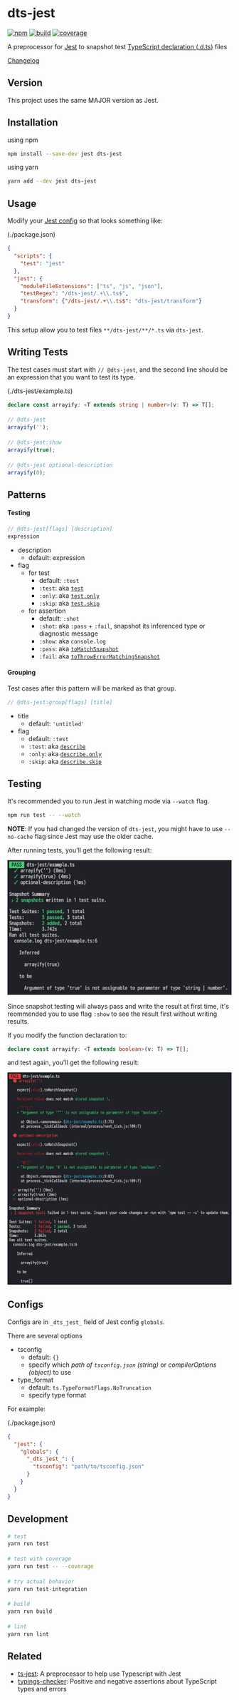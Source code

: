 # dts-jest

[![npm](https://img.shields.io/npm/v/dts-jest.svg)](https://www.npmjs.com/package/dts-jest)
[![build](https://img.shields.io/travis/ikatyang/dts-jest/master.svg)](https://travis-ci.org/ikatyang/dts-jest/builds)
[![coverage](https://img.shields.io/codecov/c/github/ikatyang/dts-jest.svg)](https://codecov.io/gh/ikatyang/dts-jest)

A preprocessor for [Jest](https://facebook.github.io/jest/) to snapshot test [TypeScript declaration (.d.ts)](http://www.typescriptlang.org/docs/handbook/declaration-files/introduction.html) files

[Changelog](https://github.com/ikatyang/dts-jest/blob/master/CHANGELOG.md)

## Version

This project uses the same MAJOR version as Jest.

## Installation

using npm

```sh
npm install --save-dev jest dts-jest
```

using yarn

```sh
yarn add --dev jest dts-jest
```

## Usage

Modify your [Jest config](https://facebook.github.io/jest/docs/en/configuration.html) so that looks something like:

(./package.json)

```json
{
  "scripts": {
    "test": "jest"
  },
  "jest": {
    "moduleFileExtensions": ["ts", "js", "json"],
    "testRegex": "/dts-jest/.+\\.ts$",
    "transform": {"/dts-jest/.+\\.ts$": "dts-jest/transform"}
  }
}
```

This setup allow you to test files `**/dts-jest/**/*.ts` via `dts-jest`.

## Writing Tests

The test cases must start with `// @dts-jest`, and the second line should be an expression that you want to test its type.

(./dts-jest/example.ts)

```ts
declare const arrayify: <T extends string | number>(v: T) => T[];

// @dts-jest
arrayify('');

// @dts-jest:show
arrayify(true);

// @dts-jest optional-description
arrayify(0);
```

## Patterns

#### Testing

```ts
// @dts-jest[flags] [description]
expression
```

- description
  - default: expression
- flag
  - for test
    - default: `:test`
    - `:test`: aka [`test`](https://facebook.github.io/jest/docs/en/api.html#testname-fn)
    - `:only`: aka [`test.only`](https://facebook.github.io/jest/docs/en/api.html#testonlyname-fn)
    - `:skip`: aka [`test.skip`](https://facebook.github.io/jest/docs/en/api.html#testskipname-fn)
  - for assertion
    - default: `:shot`
    - `:shot`: aka `:pass` + `:fail`, snapshot its inferenced type or diagnostic message
    - `:show`: aka `console.log`
    - `:pass`: aka [`toMatchSnapshot`](https://facebook.github.io/jest/docs/en/expect.html#tomatchsnapshotoptionalstring)
    - `:fail`: aka [`toThrowErrorMatchingSnapshot`](https://facebook.github.io/jest/docs/en/expect.html#tothrowerrormatchingsnapshot)

#### Grouping

Test cases after this pattern will be marked as that group.

```ts
// @dts-jest:group[flags] [title]
```

- title
  - default: `'untitled'`
- flag
  - default: `:test`
  - `:test`: aka [`describe`](https://facebook.github.io/jest/docs/en/api.html#describename-fn)
  - `:only`: aka [`describe.only`](https://facebook.github.io/jest/docs/en/api.html#describeonlyname-fn)
  - `:skip`: aka [`describe.skip`](https://facebook.github.io/jest/docs/en/api.html#describeskipname-fn)

## Testing

It's recommended you to run Jest in watching mode via `--watch` flag.

```sh
npm run test -- --watch
```

**NOTE**: If you had changed the version of `dts-jest`, you might have to use `--no-cache` flag since Jest may use the older cache.

After running tests, you'll get the following result:

![pass](https://github.com/ikatyang/dts-jest/raw/master/images/pass.png)

Since snapshot testing will always pass and write the result at first time, it's reommended you to use flag `:show` to see the result first without writing results.

If you modify the function declaration to:

```ts
declare const arrayify: <T extends boolean>(v: T) => T[];
```

and test again, you'll get the following result:

![fail](https://github.com/ikatyang/dts-jest/raw/master/images/fail.png)

## Configs

Configs are in `_dts_jest_` field of Jest config `globals`.

There are several options

- tsconfig
  - default: `{}`
  - specify which *path of `tsconfig.json` (string)* or *compilerOptions (object)* to use
- type_format
  - default: `ts.TypeFormatFlags.NoTruncation`
  - specify type format

For example:

(./package.json)

```json
{
  "jest": {
    "globals": {
      "_dts_jest_": {
        "tsconfig": "path/to/tsconfig.json"
      }
    }
  }
}
```

## Development

```sh
# test
yarn run test

# test with coverage
yarn run test -- --coverage

# try actual behavior
yarn run test-integration

# build
yarn run build

# lint
yarn run lint
```

## Related

- [ts-jest](https://github.com/kulshekhar/ts-jest): A preprocessor to help use Typescript with Jest
- [typings-checker](https://github.com/danvk/typings-checker): Positive and negative assertions about TypeScript types and errors
